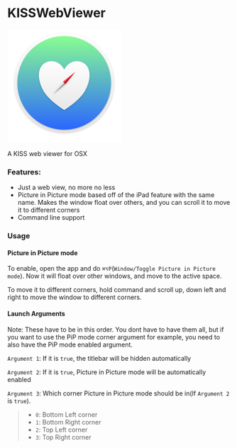 # KISSWebViewer
<img src="https://raw.githubusercontent.com/DrabWeb/KISSWebViewer/master/Icon.png" width="256">

A KISS web viewer for OSX

### Features:
- Just a web view, no more no less
- Picture in Picture mode based off of the iPad feature with the same name. Makes the window float over others, and you can scroll it to move it to different corners
- Command line support

### Usage
#### Picture in Picture mode
To enable, open the app and do ``` ⌘⌥P ```(``` Window/Toggle Picture in Picture mode ```). Now it will float over other windows, and move to the active space.

To move it to different corners, hold command and scroll up, down left and right to move the window to different corners.

#### Launch Arguments
Note: These have to be in this order. You dont have to have them all, but if you want to use the PiP mode corner argument for example, you need to also have the PiP mode enabled argument.

``` Argument 1 ```: If it is ``` true ```, the titlebar will be hidden automatically

``` Argument 2 ```: If it is ``` true ```, Picture in Picture mode will be automatically enabled

``` Argument 3 ```: Which corner Picture in Picture mode should be in(If ``` Argument 2 ``` is ``` true ```).
> * ``` 0 ```: Bottom Left corner
> * ``` 1 ```: Bottom Right corner
> * ``` 2 ```: Top Left corner
> * ``` 3 ```: Top Right corner